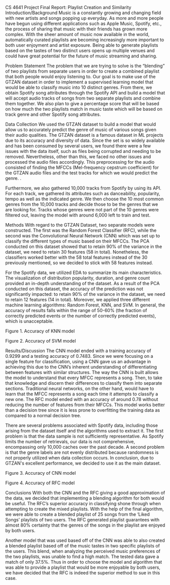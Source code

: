 CS 4641 Project Final Report: Playlist Creation and Similarity
Introduction/Background
Music is a constantly growing and changing field with new artists and songs popping up everyday. As more and more people have begun using different applications such as Apple Music, Spotify, etc., the process of sharing that music with their friends has grown more complex. With the sheer amount of music now available in the world, automatically curated playlists are becoming increasingly more important to both user enjoyment and artist exposure. Being able to generate playlists based on the tastes of two distinct users opens up multiple venues and could have great potential for the future of music streaming and sharing.

Problem Statement
The problem that we are trying to solve is the “blending” of two playlists from separate users in order to create a combined playlist that both people would enjoy listening to. Our goal is to make use of the GTZAN dataset in order to implement a supervised learning model that would be able to classify music into 10 distinct genres. From there, we obtain Spotify song attributes through the Spotify API and build a model that will accept audio tracks of songs from two separate playlists and combine them together. We also plan to give a percentage score that will be based on how much the two playlists match in music taste which will be based on track genre and other Spotify song attributes.

Data Collection
We used the GTZAN dataset to build a model that would allow us to accurately predict the genre of music of various songs given their audio qualities. The GTZAN dataset is a famous dataset in ML projects due to its accuracy and diversity of data. Since the set is so widely available and has been consumed by several users, we found there were a few issues with the data itself, such as files being corrupted and needing to be removed. Nevertheless, other than this, we faced no other issues and processed the audio files accordingly. This preprocessing for the audio consisted of finding the MFCCs (Mel-frequency cepstrum coefficient) for the GTZAN audio files and the test tracks for which we would predict the genre. .

Furthermore, we also gathered 10,000 tracks from Spotify by using its API. For each track, we gathered its attributes such as danceability, popularity, tempo as well as the indicated genre. We then choose the 10 most common genres from the 10,000 tracks and decide those to be the genres that we are looking for. Tracks whose genres were not part of the 10 genres were filtered out, leaving the model with around 6,000 left to train and test.

Methods
With regard to the GTZAN Dataset, two separate models were constructed. The first was the Random Forest Classifier (RFC), while the second was the Convolutional Neural Network (CNN) which was set up to classify the different types of music based on their MFCCs. The PCA conducted on this dataset showed that to retain 90% of the variance in the dataset, we need to retain 30 features (58 in total). Nonetheless, the classifiers worked better with the 58 total features instead of the 30 previously mentioned, so we decided to stick with 58 features instead.

For the Spotify data, we utilized EDA to summarize its main characteristics. The visualization of distribution popularity, duration, and genre count provided an in-depth understanding of the dataset. As a result of the PCA conducted on this dataset, the accuracy of the prediction was not significantly impacted: to retain 90% of the variance in the dataset, we need to retain 12 features (14 in total). Moreover, we applied three different machine learning algorithms: Random Forest, KNN, and SVM. In general, the accuracy of results falls within the range of 50-60% (the fraction of correctly predicted events or the number of correctly predicted events), which is unacceptable.



Figure 1. Accuracy of KNN model





Figure 2. Accuracy of SVM model



Results/Discussion
The CNN model ended with a training accuracy of 0.9299 and a testing accuracy of 0.7483. Since we were focusing on a single feature for classification, using a CNN gave us an advantage in achieving this due to the CNN’s inherent understanding of differentiating between features with similar structures. The way the CNN is built allows the model to understand that every MFCC represents a song. Then, to take that knowledge and discern their differences to classify them into separate sections. Traditional neural networks, on the other hand, would have to learn that the MFCC represents a song each time it attempts to classify a new one. The RFC model ended with an accuracy of around 0.78 without reducing the number of features from their MFCCs. This model works better than a decision tree since it is less prone to overfitting the training data as compared to a normal decision tree.

There are several problems associated with Spotify data, including those arising from the dataset itself and the algorithms used to extract it. The first problem is that the data sample is not sufficiently representative. As Spotify limits the number of retrievals, our data is not comprehensive, encompassing only 10,000 caches over the past decade. A second problem is that the genre labels are not evenly distributed because randomness is not properly utilized when data collection occurs. In conclusion, due to GTZAN's excellent performance, we decided to use it as the main dataset.



Figure 3. Accuracy of CNN model





Figure 4. Accuracy of RFC model

Conclusions
With both the CNN and the RFC giving a good approximation of the data, we decided that implementing a blending algorithm for both would be useful. The RFC’s superior accuracy in classifying shone through when attempting to create the mixed playlists. With the help of the final algorithm, we were able to create a blended playlist of 25 songs from the ‘Liked Songs’ playlists of two users. The RFC generated playlist guarantees with almost 80% certainty that the genres of the songs in the playlist are enjoyed by both users.


Another model that was used based off of the CNN was able to also created a blended playlist based off of the music tastes in two specific playlists of the users. This blend, when analyzing the perceived music preferences of the two playlists, was unable to find a high match. The tested data gave a match of only 37.5%. Thus in order to choose the model and algorithm that was able to provide a playlist that would be more enjoyable by both users, we have decided that the RFC is indeed the superior method to sue in this case.
